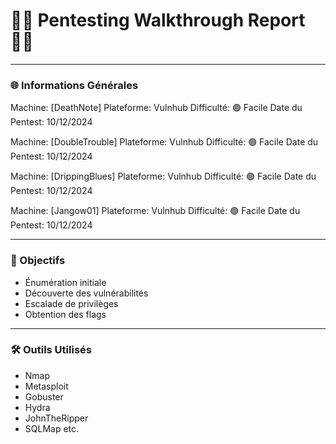 # 🏴‍☠️ Pentesting Walkthrough Report 🕵️‍♂️
--- 

### 🌐 Informations Générales

Machine: [DeathNote]
Plateforme: Vulnhub
Difficulté: 🟢 Facile
Date du Pentest: 10/12/2024

Machine: [DoubleTrouble]
Plateforme: Vulnhub
Difficulté: 🟢 Facile
Date du Pentest: 10/12/2024

Machine: [DrippingBlues]
Plateforme: Vulnhub
Difficulté: 🟢 Facile
Date du Pentest: 10/12/2024

Machine: [Jangow01]
Plateforme: Vulnhub
Difficulté: 🟢 Facile
Date du Pentest: 10/12/2024

---
### 🎯 Objectifs

 - Énumération initiale
 - Découverte des vulnérabilités
 - Escalade de privilèges
 - Obtention des flags

--- 
### 🛠 Outils Utilisés

- Nmap
- Metasploit
- Gobuster
- Hydra
- JohnTheRipper
- SQLMap
etc.
